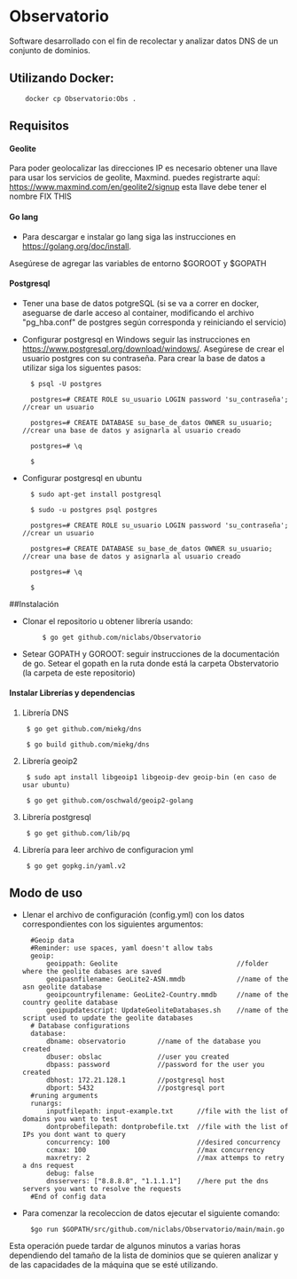 # Observatorio
Software desarrollado con el fin de recolectar y analizar datos DNS de un conjunto de dominios.


## Utilizando Docker:

        docker cp Observatorio:Obs .

## Requisitos
#### Geolite
Para poder geolocalizar las direcciones IP es necesario obtener una llave para usar los servicios de geolite, Maxmind. puedes registrarte aquí: https://www.maxmind.com/en/geolite2/signup
esta llave debe tener el nombre FIX THIS
#### Go lang
- Para descargar e instalar go lang siga las instrucciones en https://golang.org/doc/install.

Asegúrese de agregar las variables de entorno $GOROOT y $GOPATH
#### Postgresql
- Tener una base de datos potgreSQL
(si se va a correr en docker, aseguarse de darle acceso al container, modificando el archivo "pg_hba.conf" de postgres según corresponda y reiniciando el servicio)
- Configurar postgresql en Windows seguir las instrucciones en https://www.postgresql.org/download/windows/. Asegúrese de crear el usuario postgres con su contraseña. Para crear la base de datos a utilizar siga los siguentes pasos:
    
        $ psql -U postgres
    
        postgres=# CREATE ROLE su_usuario LOGIN password 'su_contraseña'; //crear un usuario
    
        postgres=# CREATE DATABASE su_base_de_datos OWNER su_usuario; //crear una base de datos y asignarla al usuario creado
    
        postgres=# \q
    
        $
- Configurar postgresql en ubuntu

        $ sudo apt-get install postgresql
    
        $ sudo -u postgres psql postgres
            
        postgres=# CREATE ROLE su_usuario LOGIN password 'su_contraseña'; //crear un usuario
            
        postgres=# CREATE DATABASE su_base_de_datos OWNER su_usuario; //crear una base de datos y asignarla al usuario creado
            
        postgres=# \q
    
        $

##Instalación

- Clonar el repositorio u obtener librería usando:

           $ go get github.com/niclabs/Observatorio

- Setear GOPATH y GOROOT: seguir instrucciones de la documentación de go. Setear el gopath en la ruta donde está la carpeta Obstervatorio (la carpeta de este repositorio)

#### Instalar Librerías y dependencias

1. Librería DNS

        $ go get github.com/miekg/dns

        $ go build github.com/miekg/dns

2. Librería geoip2

        $ sudo apt install libgeoip1 libgeoip-dev geoip-bin (en caso de usar ubuntu)

        $ go get github.com/oschwald/geoip2-golang

3. Librería postgresql

        $ go get github.com/lib/pq

4. Librería para leer archivo de configuracion yml 

        $ go get gopkg.in/yaml.v2






## Modo de uso

- Llenar el archivo de configuración (config.yml) con los datos correspondientes
con los siguientes argumentos:

        #Geoip data
        #Reminder: use spaces, yaml doesn't allow tabs
        geoip:
            geoippath: Geolite                              //folder where the geolite dabases are saved
            geoipasnfilename: GeoLite2-ASN.mmdb             //name of the asn geolite database
            geoipcountryfilename: GeoLite2-Country.mmdb     //name of the country geolite database
            geoipupdatescript: UpdateGeoliteDatabases.sh    //name of the script used to update the geolite databases
        # Database configurations
        database:
            dbname: observatorio        //name of the database you created
            dbuser: obslac              //user you created
            dbpass: password            //password for the user you created
            dbhost: 172.21.128.1        //postgresql host
            dbport: 5432                //postgresql port
        #runing arguments
        runargs:
            inputfilepath: input-example.txt      //file with the list of domains you want to test
            dontprobefilepath: dontprobefile.txt  //file with the list of IPs you dont want to query
            concurrency: 100                      //desired concurrency
            ccmax: 100                            //max concurrency
            maxretry: 2                           //max attemps to retry a dns request
            debug: false        
            dnsservers: ["8.8.8.8", "1.1.1.1"]    //here put the dns servers you want to resolve the requests
        #End of config data


- Para comenzar la recoleccion de datos ejecutar el siguiente comando:

        $go run $GOPATH/src/github.com/niclabs/Observatorio/main/main.go

Esta operación puede tardar de algunos minutos a varias horas dependiendo del tamaño de la lista de dominios que se quieren analizar y de las capacidades de la máquina que se esté utilizando.


